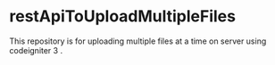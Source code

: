 # restApiToUploadMultipleFiles
This repository is for uploading multiple files at a time on server using codeigniter 3 .
